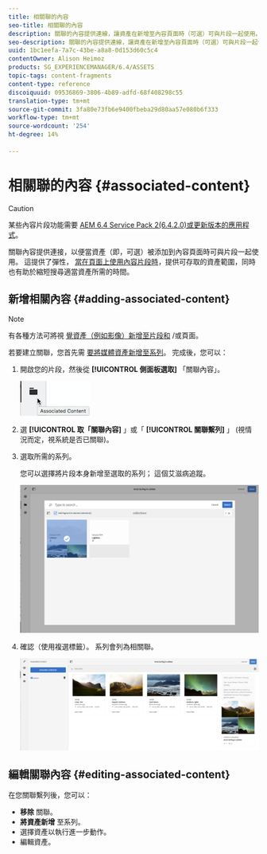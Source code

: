 ```yaml
---
title: 相關聯的內容
seo-title: 相關聯的內容
description: 關聯的內容提供連線，讓資產在新增至內容頁面時（可選）可與片段一起使用。
seo-description: 關聯的內容提供連線，讓資產在新增至內容頁面時（可選）可與片段一起使用。
uuid: 1bc1eefa-7a7c-43be-a8a8-0d153d60c5c4
contentOwner: Alison Heimoz
products: SG_EXPERIENCEMANAGER/6.4/ASSETS
topic-tags: content-fragments
content-type: reference
discoiquuid: 09536869-3806-4b89-adfd-68f408298c55
translation-type: tm+mt
source-git-commit: 3fa80e73fb6e9400fbeba29d80aa57e080b6f333
workflow-type: tm+mt
source-wordcount: '254'
ht-degree: 14%

---
```



# 相關聯的內容 {#associated-content}

>[!CAUTION]
>
>某些內容片段功能需要 [AEM 6.4 Service Pack 2(6.4.2.0)或更新版本的應用程式](/help/release-notes/sp-release-notes.md)。

關聯內容提供連接，以便當資產（即，可選）被添加到內容頁面時可與片段一起使用。 這提供了彈性， [當在頁面上使用內容片段時](/help/sites-authoring/content-fragments.md#using-associated-content)，提供可存取的資產範圍，同時也有助於縮短搜尋適當資產所需的時間。

## 新增相關內容 {#adding-associated-content}

>[!NOTE]
>
>有各種方法可將視 [覺資產（例如影像）新增至片段和](content-fragments.md#fragments-with-visual-assets) /或頁面。

若要建立關聯，您首先需 [要將媒體資產新增至系列](managing-collections-touch-ui.md#adding-assets-to-a-collection)。 完成後，您可以：

1. 開啟您的片段，然後從 **[!UICONTROL 側面板選取]** 「關聯內容」。

   ![chlimage_1-207](assets/chlimage_1-207.png)

1. 選 **[!UICONTROL 取「關聯內容]** 」或「 **[!UICONTROL 關聯繫列]** 」 (視情況而定，視系統是否已關聯)。
1. 選取所需的系列。

   您可以選擇將片段本身新增至選取的系列； 這個艾滋病追蹤。

   ![cfm-6420-04](assets/cfm-6420-04.png)

1. 確認（使用複選標籤）。 系列會列為相關聯。

   ![cfm-6420-05](assets/cfm-6420-05.png)

## 編輯關聯內容 {#editing-associated-content}

在您關聯繫列後，您可以：

* **移除** 關聯。
* **將資產新增** 至系列。
* 選擇資產以執行進一步動作。
* 編輯資產。

